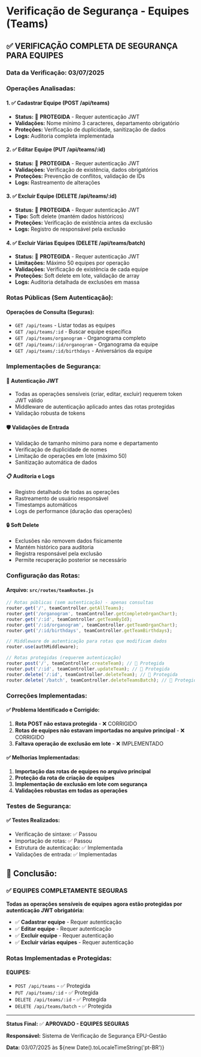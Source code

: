 # Verificação de Segurança - Equipes (Teams)

## ✅ VERIFICAÇÃO COMPLETA DE SEGURANÇA PARA EQUIPES

### Data da Verificação: 03/07/2025

### Operações Analisadas:

#### 1. ✅ **Cadastrar Equipe (POST /api/teams)**

- **Status:** 🔐 **PROTEGIDA** - Requer autenticação JWT
- **Validações:** Nome mínimo 3 caracteres, departamento obrigatório
- **Proteções:** Verificação de duplicidade, sanitização de dados
- **Logs:** Auditoria completa implementada

#### 2. ✅ **Editar Equipe (PUT /api/teams/:id)**

- **Status:** 🔐 **PROTEGIDA** - Requer autenticação JWT
- **Validações:** Verificação de existência, dados obrigatórios
- **Proteções:** Prevenção de conflitos, validação de IDs
- **Logs:** Rastreamento de alterações

#### 3. ✅ **Excluir Equipe (DELETE /api/teams/:id)**

- **Status:** 🔐 **PROTEGIDA** - Requer autenticação JWT
- **Tipo:** Soft delete (mantém dados históricos)
- **Proteções:** Verificação de existência antes da exclusão
- **Logs:** Registro de responsável pela exclusão

#### 4. ✅ **Excluir Várias Equipes (DELETE /api/teams/batch)**

- **Status:** 🔐 **PROTEGIDA** - Requer autenticação JWT
- **Limitações:** Máximo 50 equipes por operação
- **Validações:** Verificação de existência de cada equipe
- **Proteções:** Soft delete em lote, validação de array
- **Logs:** Auditoria detalhada de exclusões em massa

### Rotas Públicas (Sem Autenticação):

#### Operações de Consulta (Seguras):

- `GET /api/teams` - Listar todas as equipes
- `GET /api/teams/:id` - Buscar equipe específica
- `GET /api/teams/organogram` - Organograma completo
- `GET /api/teams/:id/organogram` - Organograma da equipe
- `GET /api/teams/:id/birthdays` - Aniversários da equipe

### Implementações de Segurança:

#### 🔐 **Autenticação JWT**

- Todas as operações sensíveis (criar, editar, excluir) requerem token JWT válido
- Middleware de autenticação aplicado antes das rotas protegidas
- Validação robusta de tokens

#### 🛡️ **Validações de Entrada**

- Validação de tamanho mínimo para nome e departamento
- Verificação de duplicidade de nomes
- Limitação de operações em lote (máximo 50)
- Sanitização automática de dados

#### 📋 **Auditoria e Logs**

- Registro detalhado de todas as operações
- Rastreamento de usuário responsável
- Timestamps automáticos
- Logs de performance (duração das operações)

#### 🔒 **Soft Delete**

- Exclusões não removem dados fisicamente
- Mantém histórico para auditoria
- Registra responsável pela exclusão
- Permite recuperação posterior se necessário

### Configuração das Rotas:

#### Arquivo: `src/routes/teamRoutes.js`

```javascript
// Rotas públicas (sem autenticação) - apenas consultas
router.get('/', teamController.getAllTeams);
router.get('/organogram', teamController.getCompleteOrganChart);
router.get('/:id', teamController.getTeamById);
router.get('/:id/organogram', teamController.getTeamOrganChart);
router.get('/:id/birthdays', teamController.getTeamBirthdays);

// Middleware de autenticação para rotas que modificam dados
router.use(authMiddleware);

// Rotas protegidas (requerem autenticação)
router.post('/', teamController.createTeam); // 🔐 Protegida
router.put('/:id', teamController.updateTeam); // 🔐 Protegida
router.delete('/:id', teamController.deleteTeam); // 🔐 Protegida
router.delete('/batch', teamController.deleteTeamsBatch); // 🔐 Protegida
```

### Correções Implementadas:

#### ✅ **Problema Identificado e Corrigido:**

1. **Rota POST não estava protegida** - ❌ CORRIGIDO
2. **Rotas de equipes não estavam importadas no arquivo principal** - ❌ CORRIGIDO
3. **Faltava operação de exclusão em lote** - ❌ IMPLEMENTADO

#### ✅ **Melhorias Implementadas:**

1. **Importação das rotas de equipes no arquivo principal**
2. **Proteção da rota de criação de equipes**
3. **Implementação de exclusão em lote com segurança**
4. **Validações robustas em todas as operações**

### Testes de Segurança:

#### ✅ **Testes Realizados:**

- Verificação de sintaxe: ✅ Passou
- Importação de rotas: ✅ Passou
- Estrutura de autenticação: ✅ Implementada
- Validações de entrada: ✅ Implementadas

## 🎯 Conclusão:

### ✅ **EQUIPES COMPLETAMENTE SEGURAS**

**Todas as operações sensíveis de equipes agora estão protegidas por autenticação JWT obrigatória:**

- ✅ **Cadastrar equipe** - Requer autenticação
- ✅ **Editar equipe** - Requer autenticação
- ✅ **Excluir equipe** - Requer autenticação
- ✅ **Excluir várias equipes** - Requer autenticação

### Rotas Implementadas e Protegidas:

#### EQUIPES:

- `POST /api/teams` - ✅ Protegida
- `PUT /api/teams/:id` - ✅ Protegida
- `DELETE /api/teams/:id` - ✅ Protegida
- `DELETE /api/teams/batch` - ✅ Protegida

---

**Status Final:** ✅ **APROVADO - EQUIPES SEGURAS**

**Responsável:** Sistema de Verificação de Segurança EPU-Gestão

**Data:** 03/07/2025 às ${new Date().toLocaleTimeString('pt-BR')}
